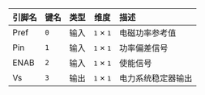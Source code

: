 <!--
DO NOT EDIT THIS FILE DIRECTLY.
This file is generated by tools/comp-docs.js.
All changes will be overwritten by regeneration.
-->

<slot class="model-pins">

| 引脚名 | 键名 | 类型 | 维度 | 描述 |
|:------ |:---- |:----:|:----:|:---- |
| Pref | `0` | 输入 | <samp>1</samp> × <samp>1</samp> | 电磁功率参考值 |
| Pin | `1` | 输入 | <samp>1</samp> × <samp>1</samp> | 功率偏差信号 |
| ENAB | `2` | 输入 | <samp>1</samp> × <samp>1</samp> | 使能信号 |
| Vs | `3` | 输出 | <samp>1</samp> × <samp>1</samp> | 电力系统稳定器输出 |

</slot>
